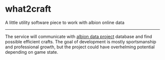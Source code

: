 # what2craft
A little utility software piece to work with albion online data
___________________________

The service will communicate with [albion data project](https://github.com/broderickhyman/albiondata-client) database and find possible efficient crafts.
The goal of development is mostly sportsmanship and professional growth, but the project could have overhelming potential depending on game state.
